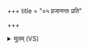 +++
title = "०५ प्रजानन्तः प्रति"

+++
<details><summary>मूलम् (VS)</summary>

प्र॑जा॒नन्तः॒ प्रति॑ गृह्णन्तु॒ पूर्वे॑ प्रा॒णमङ्गे॑भ्यः॒ पर्या॒चर॑न्तम्। दिवं॑ गछ॒ प्रति॑ तिष्ठा॒ शरी॑रैः स्व॒र्गं या॑हि प॒थिभि॑र्देव॒यानैः॑ ॥
</details>
